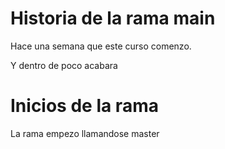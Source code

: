 # Historia de la rama main

Hace una semana que este curso comenzo.

Y dentro de poco acabara

# Inicios de la rama

La rama empezo llamandose master
